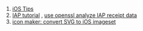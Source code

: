 
1. [iOS Tips](ios_tips.md)
2. [IAP tutorial](IAP.md) ,   [use openssl analyze IAP receipt data](iap_receiptparse.md)
3. [icon maker: convert SVG to iOS imageset](https://github.com/mebusy/svg2imageset)





